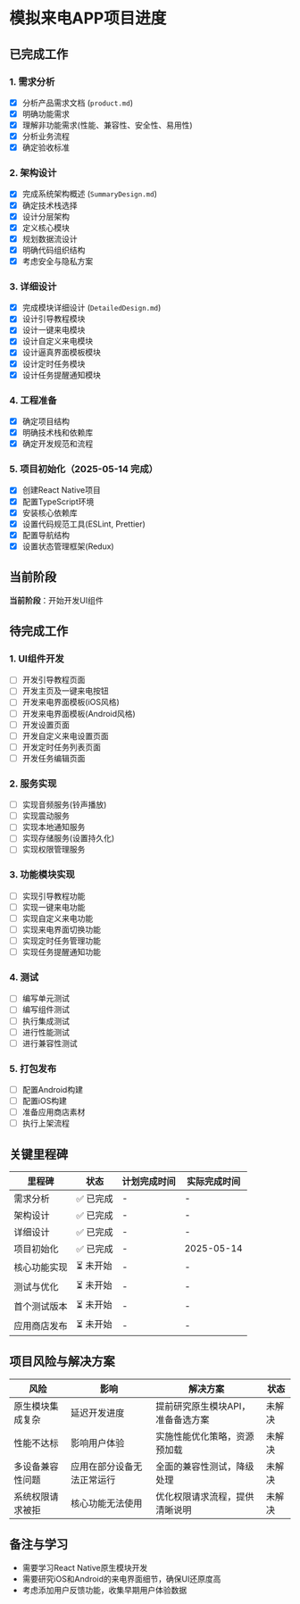# 模拟来电APP项目进度

## 已完成工作

### 1. 需求分析
- [x] 分析产品需求文档 (`product.md`)
- [x] 明确功能需求
- [x] 理解非功能需求(性能、兼容性、安全性、易用性)
- [x] 分析业务流程
- [x] 确定验收标准

### 2. 架构设计
- [x] 完成系统架构概述 (`SummaryDesign.md`)
- [x] 确定技术栈选择
- [x] 设计分层架构
- [x] 定义核心模块
- [x] 规划数据流设计
- [x] 明确代码组织结构
- [x] 考虑安全与隐私方案

### 3. 详细设计
- [x] 完成模块详细设计 (`DetailedDesign.md`)
- [x] 设计引导教程模块
- [x] 设计一键来电模块
- [x] 设计自定义来电模块
- [x] 设计逼真界面模板模块
- [x] 设计定时任务模块
- [x] 设计任务提醒通知模块

### 4. 工程准备
- [x] 确定项目结构
- [x] 明确技术栈和依赖库
- [x] 确定开发规范和流程

### 5. 项目初始化（2025-05-14 完成）
- [x] 创建React Native项目
- [x] 配置TypeScript环境
- [x] 安装核心依赖库
- [x] 设置代码规范工具(ESLint, Prettier)
- [x] 配置导航结构
- [x] 设置状态管理框架(Redux)

## 当前阶段

**当前阶段**：开始开发UI组件

## 待完成工作

### 1. UI组件开发
- [ ] 开发引导教程页面
- [ ] 开发主页及一键来电按钮
- [ ] 开发来电界面模板(iOS风格)
- [ ] 开发来电界面模板(Android风格)
- [ ] 开发设置页面
- [ ] 开发自定义来电设置页面
- [ ] 开发定时任务列表页面
- [ ] 开发任务编辑页面

### 2. 服务实现
- [ ] 实现音频服务(铃声播放)
- [ ] 实现震动服务
- [ ] 实现本地通知服务
- [ ] 实现存储服务(设置持久化)
- [ ] 实现权限管理服务

### 3. 功能模块实现
- [ ] 实现引导教程功能
- [ ] 实现一键来电功能
- [ ] 实现自定义来电功能
- [ ] 实现来电界面切换功能
- [ ] 实现定时任务管理功能
- [ ] 实现任务提醒通知功能

### 4. 测试
- [ ] 编写单元测试
- [ ] 编写组件测试
- [ ] 执行集成测试
- [ ] 进行性能测试
- [ ] 进行兼容性测试

### 5. 打包发布
- [ ] 配置Android构建
- [ ] 配置iOS构建
- [ ] 准备应用商店素材
- [ ] 执行上架流程

## 关键里程碑

| 里程碑 | 状态 | 计划完成时间 | 实际完成时间 |
|-------|------|------------|------------|
| 需求分析 | ✅ 已完成 | - | - |
| 架构设计 | ✅ 已完成 | - | - |
| 详细设计 | ✅ 已完成 | - | - |
| 项目初始化 | ✅ 已完成 | - | 2025-05-14 |
| 核心功能实现 | ⏳ 未开始 | - | - |
| 测试与优化 | ⏳ 未开始 | - | - |
| 首个测试版本 | ⏳ 未开始 | - | - |
| 应用商店发布 | ⏳ 未开始 | - | - |

## 项目风险与解决方案

| 风险 | 影响 | 解决方案 | 状态 |
|-----|------|---------|------|
| 原生模块集成复杂 | 延迟开发进度 | 提前研究原生模块API，准备备选方案 | 未解决 |
| 性能不达标 | 影响用户体验 | 实施性能优化策略，资源预加载 | 未解决 |
| 多设备兼容性问题 | 应用在部分设备无法正常运行 | 全面的兼容性测试，降级处理 | 未解决 |
| 系统权限请求被拒 | 核心功能无法使用 | 优化权限请求流程，提供清晰说明 | 未解决 |

## 备注与学习
- 需要学习React Native原生模块开发
- 需要研究iOS和Android的来电界面细节，确保UI还原度高
- 考虑添加用户反馈功能，收集早期用户体验数据 